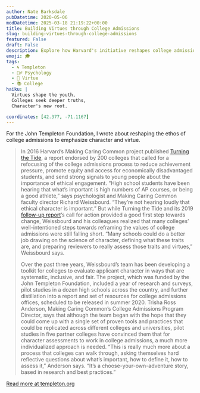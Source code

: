 ```yaml
---
author: Nate Barksdale
pubDatetime: 2020-05-06
modDatetime: 2025-03-18 21:19:22+00:00
title: Building Virtues through College Admissions
slug: building-virtues-through-college-admissions
featured: False
draft: False
description: Explore how Harvard's initiative reshapes college admissions by prioritizing ethical character and creating tailored tools for assessing student virtues.
emoji: 🎓
tags:
  - 🌀 Templeton
  - 🧘‍♂️ Psychology
  - 🥗 Virtue
  - 📚 College
haiku: |
  Virtues shape the youth,  
  Colleges seek deeper truths,  
  Character's new root.

coordinates: [42.377, -71.1167]
---
```


For the John Templeton Foundation, I wrote about reshaping the ethos of college admissions to emphasize character and virtue.

> In 2016 Harvard’s Making Caring Common project published [Turning the Tide](https://mcc.gse.harvard.edu/reports/turning-the-tide-college-admissions), a report endorsed by 200 colleges that called for a refocusing of the college admissions process to reduce achievement pressure, promote equity and access for economically disadvantaged students, and send strong signals to young people about the importance of ethical engagement. “High school students have been hearing that what’s important is high numbers of AP courses, or being a good athlete,” says psychologist and Making Caring Common faculty director Richard Weissbourd. “They’re not hearing loudly that ethical character is important.” But while Turning the Tide and its 2019 [follow-up report](https://mcc.gse.harvard.edu/reports/turning-the-tide-2-parents-high-schools-college-admissions)’s call for action provided a good first step towards change, Weissbourd and his colleagues realized that many colleges’ well-intentioned steps towards reframing the values of college admissions were still falling short. “Many schools could do a better job drawing on the science of character, defining what these traits are, and preparing reviewers to really assess those traits and virtues,” Weissbourd says.
>
> Over the past three years, Weissbourd’s team has been developing a toolkit for colleges to evaluate applicant character in ways that are systematic, inclusive, and fair. The project, which was funded by the John Templeton Foundation, included a year of research and surveys, pilot studies in a dozen high schools across the country, and further distillation into a report and set of resources for college admissions offices, scheduled to be released in summer 2020. Trisha Ross Anderson, Making Caring Common’s College Admissions Program Director, says that although the team began with the hope that they could come up with a single set of proven tools and practices that could be replicated across different colleges and universities, pilot studies in five partner colleges have convinced them that for character assessments to work in college admissions, a much more individualized approach is needed. “This is really much more about a process that colleges can walk through, asking themselves hard reflective questions about what’s important, how to define it, how to assess it,” Anderson says. “It’s a choose-your-own-adventure story, based in research and best practices.”

[Read more at templeton.org](https://www.templeton.org/grant/building-virtues-through-college-admissions-developing-effective-authentic-assessments-that-positively-motivate-student-behavior)
